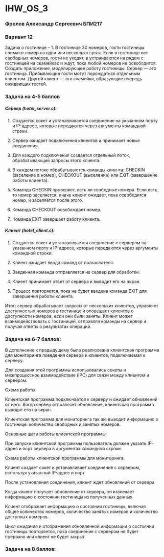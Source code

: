# IHW_OS_3

### Фролов Александр Сергеевич БПИ217

### Вариант 12

Задача о гостинице – 1. 
В гостинице 30 номеров, гости гостиницы снимают номер на одни или несколько суток. Если в гостинице нет свободных номеров, гости не уходят, а устраиваются на рядом с гостиницей на скамейках и ждут, пока любой номеров не освободится. Создать приложение, моделирующее работу гостиницы. Сервер — это гостиница. Прибывающие гости могут порождаться отдельным клиентом. Другой клиент — это скамейки, образующие очередь ожидающих гостей.

### Задача на 4-5 баллов

##### Сервер (hotel_server.c):

1) Создается сокет и устанавливается соединение на указанном порту и IP-адресе, которые передаются через аргументы командной строки.

2) Сервер ожидает подключения клиентов и принимает новые соединения.

3) Для каждого подключения создается отдельный поток, обрабатывающий запросы этого клиента.

4) В каждом потоке обрабатываются команды клиента: CHECKIN (заселение в номер), CHECKOUT (выселение) или EXIT (завершение работы клиента).

5) Команда CHECKIN проверяет, есть ли свободные номера. Если есть, то номер заселяется, иначе клиент ожидает, пока освободится номер, и заселяется после этого.

6) Команда CHECKOUT освобождает номер.

7) Команда EXIT завершает работу клиента.

##### Клиент (hotel_client.c):

1) Создается сокет и устанавливается соединение с сервером на указанном порту и IP-адресе, которые передаются через аргументы командной строки.

2) Клиент ожидает ввода команд от пользователя.

3) Введенная команда отправляется на сервер для обработки.

4) Клиент принимает ответ от сервера и выводит его на экран.

5) Процесс повторяется, пока не будет введена команда EXIT для завершения работы клиента.

Итог: сервер обрабатывает запросы от нескольких клиентов, управляет доступностью номеров в гостинице и оповещает клиентов о доступности номеров, если они были заняты. Клиент может взаимодействовать с гостиницей, отправляя команды на сервер и получая ответы о результатах операций.


### Задача на 6-7 баллов:

В дополнение к предыдущему была реализована клиентская программа для мониторинга поведения сервера и клиентов, подключаемая к серверу.

Для создания этой программы использовались сокеты и межпроцессное взаимодействие (IPC) для связи между клиентом и сервером.

Схема работы: 

Клиентская программа подключается к серверу и ожидает обновлений от него. Когда сервер отправляет обновление, клиентская программа выводит его на экран.

Клиентская программа для мониторинга так же выводит информацию о гостинице:  количество свободных и занятых номеров.

Основные шаги работы клиентской программы:

При запуске клиентской программы пользователь должен указать IP-адрес и порт сервера в аргументах командной строки.

Схема работы клиентской программы для мониторинга: 

Клиент создает сокет и устанавливает соединение с сервером, используя указанный IP-адрес и порт.

После установления соединения, клиент ждет обновлений от сервера.

Когда клиент получает обновление от сервера, он извлекает информацию о состоянии гостиницы из полученных данных.

Клиент отображает информацию о состоянии гостиницы, включая общее количество номеров, количество занятых номеров и количество доступных номеров.

Цикл ожидания и отображения обновленной информации о состоянии гостиницы повторяется, пока соединение с сервером не будет прервано или клиент не будет закрыт.

### Задача на 8 баллов:

